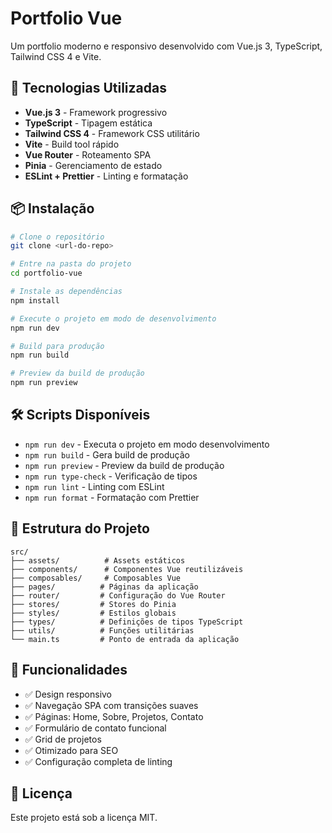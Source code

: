 # Portfolio Vue

Um portfolio moderno e responsivo desenvolvido com Vue.js 3, TypeScript, Tailwind CSS 4 e Vite.

## 🚀 Tecnologias Utilizadas

- **Vue.js 3** - Framework progressivo
- **TypeScript** - Tipagem estática 
- **Tailwind CSS 4** - Framework CSS utilitário
- **Vite** - Build tool rápido
- **Vue Router** - Roteamento SPA
- **Pinia** - Gerenciamento de estado
- **ESLint + Prettier** - Linting e formatação

## 📦 Instalação

```bash
# Clone o repositório
git clone <url-do-repo>

# Entre na pasta do projeto
cd portfolio-vue

# Instale as dependências
npm install

# Execute o projeto em modo de desenvolvimento
npm run dev

# Build para produção
npm run build

# Preview da build de produção
npm run preview
```

## 🛠️ Scripts Disponíveis

- `npm run dev` - Executa o projeto em modo desenvolvimento
- `npm run build` - Gera build de produção
- `npm run preview` - Preview da build de produção
- `npm run type-check` - Verificação de tipos
- `npm run lint` - Linting com ESLint
- `npm run format` - Formatação com Prettier

## 📁 Estrutura do Projeto

```
src/
├── assets/          # Assets estáticos
├── components/      # Componentes Vue reutilizáveis
├── composables/     # Composables Vue
├── pages/          # Páginas da aplicação
├── router/         # Configuração do Vue Router
├── stores/         # Stores do Pinia
├── styles/         # Estilos globais
├── types/          # Definições de tipos TypeScript
├── utils/          # Funções utilitárias
└── main.ts         # Ponto de entrada da aplicação
```

## 🎨 Funcionalidades

- ✅ Design responsivo
- ✅ Navegação SPA com transições suaves
- ✅ Páginas: Home, Sobre, Projetos, Contato
- ✅ Formulário de contato funcional
- ✅ Grid de projetos
- ✅ Otimizado para SEO
- ✅ Configuração completa de linting

## 📄 Licença

Este projeto está sob a licença MIT.